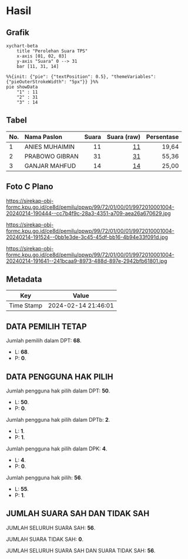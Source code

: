 # Hasil

## Grafik

```mermaid
xychart-beta
    title "Perolehan Suara TPS"
    x-axis [01, 02, 03]
    y-axis "Suara" 0 --> 31
    bar [11, 31, 14]
```

```mermaid
%%{init: {"pie": {"textPosition": 0.5}, "themeVariables": {"pieOuterStrokeWidth": "5px"}} }%%
pie showData
    "1" : 11
    "2" : 31
    "3" : 14
```

## Tabel

| No. | Nama Paslon    | Suara | Suara (raw) | Persentase |
|:--- |:-------------- | -----:| -----------:| ----------:|
| 1   | ANIES MUHAIMIN | 11    | [11][p-1]   | 19,64      |
| 2   | PRABOWO GIBRAN | 31    | [31][p-2]   | 55,36      |
| 3   | GANJAR MAHFUD  | 14    | [14][p-3]   | 25,00      |


[p-1]: https://github.com/gigit-pemilu/pemilu-2024-99-luar-negeri/blob/main/pilpres/hitung-suara/sub/99-luar-negeri/sub/72-maputo-mozambik/sub/01-maputo-mozambik/sub/0001-maputo-mozambik/sub/004-ksk-002/sub/paslon-1.txt
[p-2]: https://github.com/gigit-pemilu/pemilu-2024-99-luar-negeri/blob/main/pilpres/hitung-suara/sub/99-luar-negeri/sub/72-maputo-mozambik/sub/01-maputo-mozambik/sub/0001-maputo-mozambik/sub/004-ksk-002/sub/paslon-2.txt
[p-3]: https://github.com/gigit-pemilu/pemilu-2024-99-luar-negeri/blob/main/pilpres/hitung-suara/sub/99-luar-negeri/sub/72-maputo-mozambik/sub/01-maputo-mozambik/sub/0001-maputo-mozambik/sub/004-ksk-002/sub/paslon-3.txt

## Foto C Plano

https://sirekap-obj-formc.kpu.go.id/ce8d/pemilu/ppwp/99/72/01/00/01/9972010001004-20240214-190444--cc7b4f9c-28a3-4351-a709-aea26a670629.jpg

https://sirekap-obj-formc.kpu.go.id/ce8d/pemilu/ppwp/99/72/01/00/01/9972010001004-20240214-191524--0bb1e3de-3c45-45df-bb16-4b94e33f091d.jpg

https://sirekap-obj-formc.kpu.go.id/ce8d/pemilu/ppwp/99/72/01/00/01/9972010001004-20240214-191641--241bcaa9-8973-488d-897e-2942bfb61801.jpg


## Metadata

| Key        | Value               |
| ---------- | ------------------- |
| Time Stamp | 2024-02-14 21:46:01 |


## DATA PEMILIH TETAP

Jumlah pemilih dalam DPT: **68**.
 * L: **68**.
 * P: **0**.

## DATA PENGGUNA HAK PILIH

Jumlah pengguna hak pilih dalam DPT: **50**.
 * L: **50**.
 * P: **0**.

Jumlah pengguna hak pilih dalam DPTb: **2**.
 * L: **1**.
 * P: **1**.

Jumlah pengguna hak pilih dalam DPK: **4**.
 * L: **4**.
 * P: **0**.

Jumlah pengguna hak pilih: **56**.
 * L: **55**.
 * P: **1**.

## JUMLAH SUARA SAH DAN TIDAK SAH

JUMLAH SELURUH SUARA SAH: **56**.

JUMLAH SUARA TIDAK SAH: **0**.

JUMLAH SELURUH SUARA SAH DAN SUARA TIDAK SAH: **56**.


